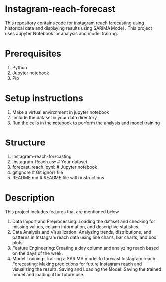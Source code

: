 # Instagram-reach-forecast
This repository contains code for instagram reach forecasting using historical data and displaying results using SARIMA Model . This project uses Jupyter Notebook for analysis and model training. 
# Prerequisites
1. Python 
2. Jupyter notebook
3. Pip
# Setup instructions
1. Make a virtual environment in jupyter notebook
2. Include the dataset in your data directory
3. Run the cells in the notebook to perform the analysis and model training
# Structure
1. instagram-reach-forecasting
2. Instagram-Reach.csv # Your dataset
3. forecast_reach.ipynb # Jupyter notebook
4. gitignore # Git ignore file
5. README.md # README file with instructions
# Description
This project includes features that are mentioned below 
1. Data Import and Preprocessing: 
Loading the dataset and checking for missing values, column information, and descriptive statistics.
2. Data Analysis and Visualization: 
Analyzing trends, distributions, and patterns in Instagram reach data using line charts, bar charts, and box plots.
3. Feature Engineering: 
Creating a day column and analyzing reach based on the days of the week.
4. Model Training: 
Training a SARIMA model to forecast Instagram reach.
Forecasting: Making predictions for future Instagram reach and visualizing the results.
Saving and Loading the Model: Saving the trained model and loading it for future use.
